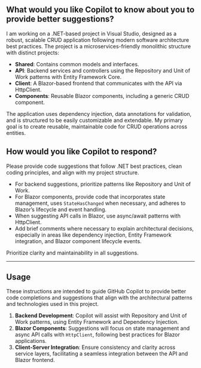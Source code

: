 
## What would you like Copilot to know about you to provide better suggestions?

I am working on a .NET-based project in Visual Studio, designed as a robust, scalable CRUD application following modern software architecture best practices. The project is a microservices-friendly monolithic structure with distinct projects:
- **Shared**: Contains common models and interfaces.
- **API**: Backend services and controllers using the Repository and Unit of Work patterns with Entity Framework Core.
- **Client**: A Blazor-based frontend that communicates with the API via HttpClient.
- **Components**: Reusable Blazor components, including a generic CRUD component.

The application uses dependency injection, data annotations for validation, and is structured to be easily customizable and extendable. My primary goal is to create reusable, maintainable code for CRUD operations across entities.

## How would you like Copilot to respond?

Please provide code suggestions that follow .NET best practices, clean coding principles, and align with my project structure.
- For backend suggestions, prioritize patterns like Repository and Unit of Work.
- For Blazor components, provide code that incorporates state management, uses `StateHasChanged` when necessary, and adheres to Blazor’s lifecycle and event handling.
- When suggesting API calls in Blazor, use async/await patterns with HttpClient.
- Add brief comments where necessary to explain architectural decisions, especially in areas like dependency injection, Entity Framework integration, and Blazor component lifecycle events.

Prioritize clarity and maintainability in all suggestions.

---

## Usage

These instructions are intended to guide GitHub Copilot to provide better code completions and suggestions that align with the architectural patterns and technologies used in this project.

1. **Backend Development**: Copilot will assist with Repository and Unit of Work patterns, using Entity Framework and Dependency Injection.
2. **Blazor Components**: Suggestions will focus on state management and async API calls with `HttpClient`, following best practices for Blazor applications.
3. **Client-Server Integration**: Ensure consistency and clarity across service layers, facilitating a seamless integration between the API and Blazor frontend.
